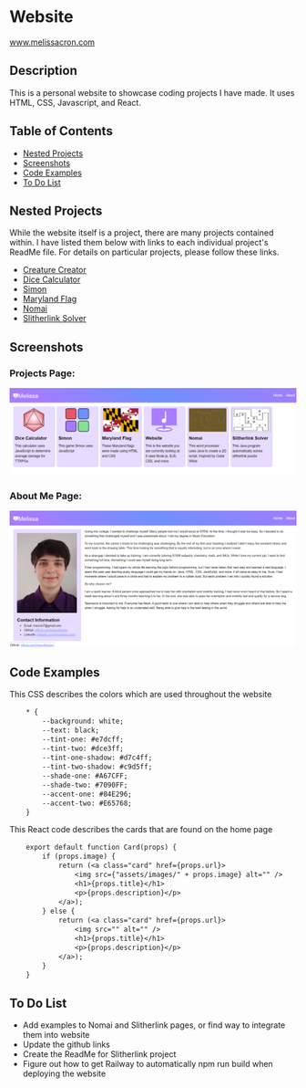 # Website

<a href="https:www.melissacron.com">www.melissacron.com</a>

## Description
This is a personal website to showcase coding projects I have made. It uses
HTML, CSS, Javascript, and React.

## Table of Contents
- [Nested Projects](#nested-projects)
- [Screenshots](#screenshots)
- [Code Examples](#code-examples)
- [To Do List](#to-do-list)

## Nested Projects

While the website itself is a project, there are many projects contained within. 
I have listed them below with links to each individual project's ReadMe file. 
For details on particular projects, please follow these links.

<ul>
    <li><a href="https://github.com/IgpayAtenlay/website/tree/main/client/src/pages/creatureCreator/README.md">Creature Creator</a></li>
    <li><a href="https://github.com/IgpayAtenlay/website/tree/main/client/src/pages/diceCalculator/README.md">Dice Calculator</a></li>
    <li><a href="https://github.com/IgpayAtenlay/website/tree/main/client/src/pages/simon/README.md">Simon</a></li>
    <li><a href="https://github.com/IgpayAtenlay/website/tree/main/client/src/pages/marylandFlag/README.md">Maryland Flag</a></li>
    <li><a href="https://github.com/IgpayAtenlay/NomaiWriting/blob/main/README.md">Nomai</a></li>
    <li><a href="https://github.com/IgpayAtenlay/Slitherlink/blob/main/README.md">Slitherlink Solver</a></li>
</ul>

## Screenshots
### Projects Page:
![](client/public/assets/images/homePage.png)
### About Me Page:
![](client/public/assets/images/aboutMePage.png)

## Code Examples
This CSS describes the colors which are used throughout the website
```agsl
    * {
        --background: white;
        --text: black;
        --tint-one: #e7dcff;
        --tint-two: #dce3ff;
        --tint-one-shadow: #d7c4ff;
        --tint-two-shadow: #c9d5ff;
        --shade-one: #A67CFF;
        --shade-two: #7090FF;
        --accent-one: #84E296;
        --accent-two: #E65768;
    }
```
This React code describes the cards that are found on the home page
```agsl
    export default function Card(props) {
        if (props.image) {
            return (<a class="card" href={props.url}>
                <img src={"assets/images/" + props.image} alt="" />
                <h1>{props.title}</h1>
                <p>{props.description}</p>
            </a>);
        } else {
            return (<a class="card" href={props.url}>
                <img src="" alt="" />
                <h1>{props.title}</h1>
                <p>{props.description}</p>
            </a>);
        }
    }
```

## To Do List
- Add examples to Nomai and Slitherlink pages, or find way to integrate them into website
- Update the github links
- Create the ReadMe for Slitherlink project
- Figure out how to get Railway to automatically npm run build when deploying the website